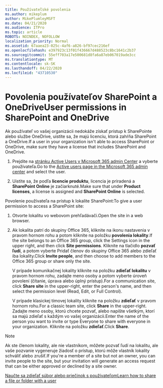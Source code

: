 ```yaml
---
title: Používateľské povolenia
ms.author: mikeplum
author: MikePlumleyMSFT
ms.date: 04/21/2020
ms.audience: ITPro
ms.topic: article
ROBOTS: NOINDEX, NOFOLLOW
localization_priority: Normal
ms.assetid: 67aaea23-025c-4af6-a826-bf97cec216ef
ms.openlocfilehash: e397923c13f01f436667d488523c8bc1641c2b37
ms.sourcegitcommit: 55eff703a17e500681d8fa6a87eb067019ade3cc
ms.translationtype: MT
ms.contentlocale: sk-SK
ms.lasthandoff: 04/22/2020
ms.locfileid: "43710530"
---
```

# <a name="user-permissions-in-sharepoint-and-onedrive"></a><span data-ttu-id="fdbb7-102">Povolenia používateľov SharePoint a OneDrive</span><span class="sxs-lookup"><span data-stu-id="fdbb7-102">User permissions in SharePoint and OneDrive</span></span>

<span data-ttu-id="fdbb7-103">Ak používateľ vo vašej organizácii nedokáže získať prístup k SharePointe alebo službe OneDrive, uistite sa, že majú licenciu, ktorá zahŕňa SharePoint a OneDrive.</span><span class="sxs-lookup"><span data-stu-id="fdbb7-103">If a user in your organization isn't able to access SharePoint or OneDrive, make sure they have a license that includes SharePoint and OneDrive.</span></span> 
  
1. <span data-ttu-id="fdbb7-104">Prejdite na [stránku Active Users v Microsoft 365 admin Center](https://portal.office.com/adminportal/home#/users) a vyberte používateľa.</span><span class="sxs-lookup"><span data-stu-id="fdbb7-104">Go to the [Active users page in the Microsoft 365 admin center](https://portal.office.com/adminportal/home#/users) and select the user.</span></span> 
    
2. <span data-ttu-id="fdbb7-105">Uistite sa, že podľa **licencie produktu**, licencia je priradená a **SharePoint Online** je začiarknuté.</span><span class="sxs-lookup"><span data-stu-id="fdbb7-105">Make sure that under **Product licenses**, a license is assigned and **SharePoint Online** is selected.</span></span> 
    
 <span data-ttu-id="fdbb7-106">Povolenie používateľa na prístup k lokalite SharePoint:</span><span class="sxs-lookup"><span data-stu-id="fdbb7-106">To give a user permission to access a SharePoint site:</span></span> 
  
1. <span data-ttu-id="fdbb7-107">Otvorte lokalitu vo webovom prehľadávači.</span><span class="sxs-lookup"><span data-stu-id="fdbb7-107">Open the site in a web browser.</span></span>
    
2. <span data-ttu-id="fdbb7-108">Ak lokalita patrí do skupiny Office 365, kliknite na ikonu nastavenia v pravom hornom rohu a potom kliknite na položku **povolenia lokality**.</span><span class="sxs-lookup"><span data-stu-id="fdbb7-108">If the site belongs to an Office 365 group, click the Settings icon in the upper right, and then click **Site permissions**.</span></span> <span data-ttu-id="fdbb7-109">Kliknite na tlačidlo **pozvať ľudí**, a potom vyberte Pridať členov do skupiny Office 365 alebo zdieľať iba lokality.</span><span class="sxs-lookup"><span data-stu-id="fdbb7-109">Click **Invite people**, and then choose to add members to the Office 365 group or share only the site.</span></span> 
    
    <span data-ttu-id="fdbb7-110">V prípade komunikačnej lokality kliknite na položku **zdieľať lokalitu** v pravom hornom rohu, zadajte meno osoby a potom vyberte úroveň povolení (čítanie, úprava alebo úplný prístup).</span><span class="sxs-lookup"><span data-stu-id="fdbb7-110">For a communication site, click **Share site** in the upper-right, enter the person's name, and then select the permission level (Read, Edit, or Full Control).</span></span> 
    
    <span data-ttu-id="fdbb7-111">V prípade klasickej tímovej lokality kliknite na položku **zdieľať** v pravom hornom rohu.</span><span class="sxs-lookup"><span data-stu-id="fdbb7-111">For a classic team site, click **Share** in the upper-right.</span></span> <span data-ttu-id="fdbb7-112">Zadajte meno osoby, ktorú chcete pozvať, alebo napíšte všetkým, ktorí sa majú zdieľať s každým vo vašej organizácii.</span><span class="sxs-lookup"><span data-stu-id="fdbb7-112">Enter the name of the person you want to invite or type Everyone to share with everyone in your organization.</span></span> <span data-ttu-id="fdbb7-113">Kliknite na položku **zdieľať**.</span><span class="sxs-lookup"><span data-stu-id="fdbb7-113">Click **Share**.</span></span>
    
> [!NOTE]
> <span data-ttu-id="fdbb7-114">Ak ste členom lokality, ale nie vlastníkom, môžete pozvať ľudí na lokalitu, ale vaše pozvanie vygeneruje žiadosť o prístup, ktorú môže vlastník lokality schváliť alebo zrušiť.</span><span class="sxs-lookup"><span data-stu-id="fdbb7-114">If you're a member of a site but not an owner, you can invite people to the site, but your invitation will generate an access request that can be either approved or declined by a site owner.</span></span> 
  
[<span data-ttu-id="fdbb7-115">Naučte sa zdieľať súbor alebo priečinok s používateľom</span><span class="sxs-lookup"><span data-stu-id="fdbb7-115">Learn how to share a file or folder with a user</span></span>](https://go.microsoft.com/fwlink/?linkid=533408)
  

